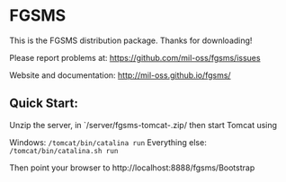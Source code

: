 # FGSMS

This is the FGSMS distribution package. Thanks for downloading!

Please report problems at:
https://github.com/mil-oss/fgsms/issues

Website and documentation:
http://mil-oss.github.io/fgsms/


## Quick Start:

Unzip the server, in
`/server/fgsms-tomcat-<VERSION>.zip/
then start Tomcat using

Windows: `/tomcat/bin/catalina run`
Everything else: `/tomcat/bin/catalina.sh run`

Then point your browser to 
http://localhost:8888/fgsms/Bootstrap